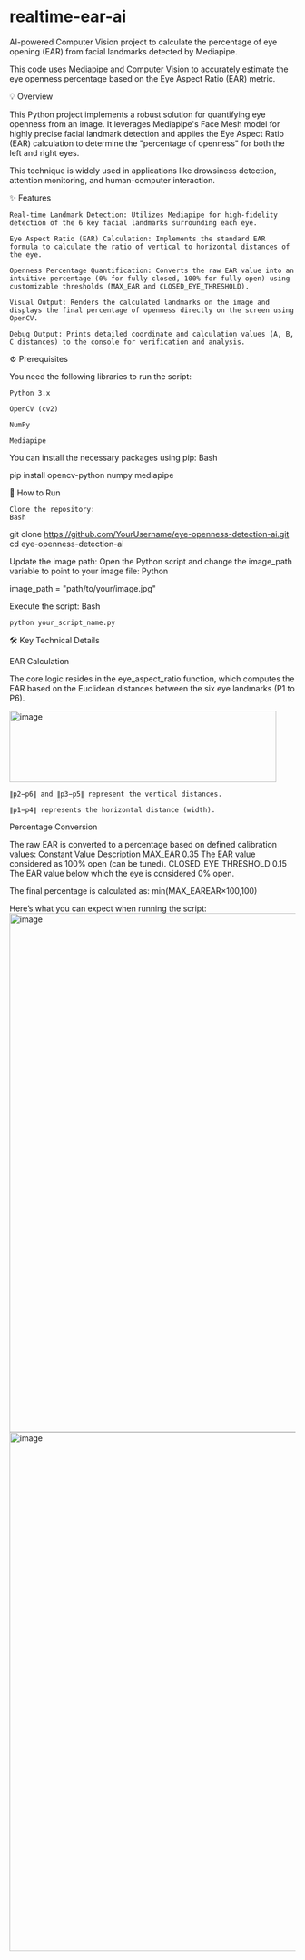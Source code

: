 # realtime-ear-ai
AI-powered Computer Vision project to calculate the percentage of eye opening (EAR) from facial landmarks detected by Mediapipe.

This code uses Mediapipe and Computer Vision to accurately estimate the eye openness percentage based on the Eye Aspect Ratio (EAR) metric.

💡 Overview

This Python project implements a robust solution for quantifying eye openness from an image. It leverages Mediapipe's Face Mesh model for highly precise facial landmark detection and applies the Eye Aspect Ratio (EAR) calculation to determine the "percentage of openness" for both the left and right eyes.

This technique is widely used in applications like drowsiness detection, attention monitoring, and human-computer interaction.

✨ Features

    Real-time Landmark Detection: Utilizes Mediapipe for high-fidelity detection of the 6 key facial landmarks surrounding each eye.

    Eye Aspect Ratio (EAR) Calculation: Implements the standard EAR formula to calculate the ratio of vertical to horizontal distances of the eye.

    Openness Percentage Quantification: Converts the raw EAR value into an intuitive percentage (0% for fully closed, 100% for fully open) using customizable thresholds (MAX_EAR and CLOSED_EYE_THRESHOLD).

    Visual Output: Renders the calculated landmarks on the image and displays the final percentage of openness directly on the screen using OpenCV.

    Debug Output: Prints detailed coordinate and calculation values (A, B, C distances) to the console for verification and analysis.

⚙️ Prerequisites

You need the following libraries to run the script:

    Python 3.x

    OpenCV (cv2)

    NumPy

    Mediapipe

You can install the necessary packages using pip:
Bash

pip install opencv-python numpy mediapipe

🚀 How to Run

    Clone the repository:
    Bash

git clone https://github.com/YourUsername/eye-openness-detection-ai.git
cd eye-openness-detection-ai

Update the image path:
Open the Python script and change the image_path variable to point to your image file:
Python

image_path = "path/to/your/image.jpg"

Execute the script:
Bash

    python your_script_name.py 

🛠️ Key Technical Details

EAR Calculation

The core logic resides in the eye_aspect_ratio function, which computes the EAR based on the Euclidean distances between the six eye landmarks (P1 to P6).

<img width="470" height="126" alt="image" src="https://github.com/user-attachments/assets/83c412fa-0d53-4ee6-9eae-55ebbda486fa" />

    ∥p2​−p6​∥ and ∥p3​−p5​∥ represent the vertical distances.

    ∥p1​−p4​∥ represents the horizontal distance (width).

Percentage Conversion

The raw EAR is converted to a percentage based on defined calibration values:
Constant	Value	Description
MAX_EAR	0.35	The EAR value considered as 100% open (can be tuned).
CLOSED_EYE_THRESHOLD	0.15	The EAR value below which the eye is considered 0% open.

The final percentage is calculated as: min(MAX_EAREAR​×100,100)

Here’s what you can expect when running the script:
<img width="1251" height="915" alt="image" src="https://github.com/user-attachments/assets/325b81e2-8745-45dc-89e1-92ddb7791797" />
<img width="1251" height="915" alt="image" src="https://github.com/user-attachments/assets/ef709b00-0cce-489a-9d2c-1582167f68d4" />

